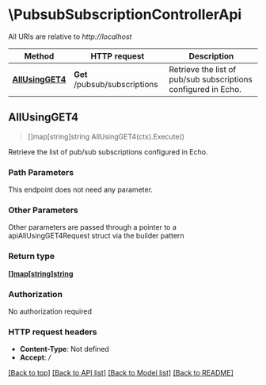# \PubsubSubscriptionControllerApi

All URIs are relative to *http://localhost*

Method | HTTP request | Description
------------- | ------------- | -------------
[**AllUsingGET4**](PubsubSubscriptionControllerApi.md#AllUsingGET4) | **Get** /pubsub/subscriptions | Retrieve the list of pub/sub subscriptions configured in Echo.



## AllUsingGET4

> []map[string]string AllUsingGET4(ctx).Execute()

Retrieve the list of pub/sub subscriptions configured in Echo.

### Path Parameters

This endpoint does not need any parameter.

### Other Parameters

Other parameters are passed through a pointer to a apiAllUsingGET4Request struct via the builder pattern


### Return type

[**[]map[string]string**](map.md)

### Authorization

No authorization required

### HTTP request headers

- **Content-Type**: Not defined
- **Accept**: */*

[[Back to top]](#) [[Back to API list]](../README.md#documentation-for-api-endpoints)
[[Back to Model list]](../README.md#documentation-for-models)
[[Back to README]](../README.md)

